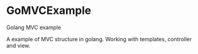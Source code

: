 # GoMVCExample
Golang MVC example

A example of MVC structure in golang. Working with templates, controller and view.
